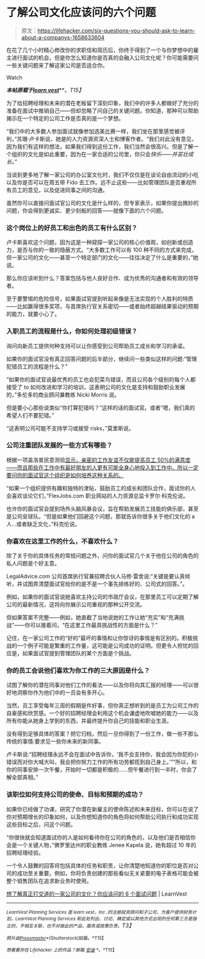 # 了解公司文化应该问的六个问题

> 原文：<https://lifehacker.com/six-questions-you-should-ask-to-learn-about-a-companys-1658633604>

在花了几个小时精心修改你的求职信和简历后，你终于得到了一个与你梦想中的雇主进行面试的机会。但是你怎么知道你是否真的会融入公司文化呢？你可能需要问一些关键问题来了解这家公司是否适合你。

Watch

***本帖原载于***[***learn vest***](http://www.learnvest.com/2014/11/want-to-know-the-real-deal-with-a-companys-culture-6-interview-questions-you-should-ask/)***。*T15】**

为了给招聘经理和未来的潜在老板留下深刻印象，我们中的许多人都做好了充分的准备在面试中推销自己——但却忽略了问自己的关键问题。你知道，那种可以帮助揭示在一个特定的公司工作是否真的是一个梦想。

“我们中的大多数人参加面试就像参加选美比赛一样，我们坐在那里感觉被评判，”苏珊·卢卡斯说，她是的人力资源资深人士和博客作者。“我们对此没有意见，因为我们有这样的想法，如果我们得到这份工作，我们当然会很高兴。但是了解一个组织的文化是如此重要，因为在一家合适的公司里，你只会*快乐——并茁壮成长。”*

当谈到更多地了解一家公司的办公室文化时，我们不仅仅是在谈论自由流动的小吃以及你是否可以在周五带 Fido 去工作。远不止这些——比如管理团队是否重视所有员工的意见，以及促进同事之间的沟通。

虽然你可以直接问面试官公司的文化是什么样的，但专家表示，如果你提出微妙的问题，你会得到更诚实、更少刻板的回答——就像下面的六个问题。

### 这个岗位上的好员工和出色的员工有什么区别？

卢卡斯喜欢这个问题，因为这是一种窥探一家公司的核心价值观，如创新或创造力，是否与你的一致的隐蔽方式。“大多数工作可以有 100 种不同的方式来完成，但一家公司的文化——甚至一个特定部门的文化——往往决定了什么是重要的，”她说。

那么你应该听到什么？答案包括与他人良好合作、成为优秀的沟通者和有效的领导者。

至于要警惕的危险信号，如果面试官提到听起来像是无法实现的个人胜利的特质——比如赢得很多奖项，与首席执行官关系密切——或者始终超越结果驱动的预期的能力，就要小心了。

### 入职员工的流程是什么，你如何处理初级错误？

询问向新员工提供何种支持可以让你感受到公司帮助员工成长和学习的承诺。

如果你的面试官没有真正回答问题的后半部分，继续问一些类似这样的问题:“管理犯错员工的流程是什么？”

“如果你的面试官说最优秀的员工也会犯菜鸟错误，而且公司各个级别的每个人都接受了 to 如何改进和学习的培训，这表明公司的文化是支持和鼓励职业发展的，”多伦多的商业顾问兼教练 Nicki Morris 说。

但是要小心那些说类似“你打算犯错吗？”这样的话的面试官。或者“嗯，我们真的希望人们不要犯错。”

“这表明公司可能不支持学习或接受 risks，”莫里斯说。

### 公司注重团队发展的一些方式有哪些？

根据一项盖洛普民意测验[显示，亲密的工作友谊不仅能提高员工 50%的满意度——而且那些在工作中有最好朋友的人更有可能全身心地投入到工作中。所以一定要问你的面试官这个组织是如何培养这种关系的。](http://blogs.hbr.org/2013/07/we-all-need-friends-at-work/)

“如果一个组织提供有趣和独特的津贴，鼓励员工的成长和团队合作，面试你的人会喜欢谈论它们，”FlexJobs.com 职业网站的人力资源总监卡罗尔·科克伦说。

也许你的面试官会提到场外头脑风暴会议，旨在帮助发展员工技能的俱乐部，甚至是公司垒球队。“但是如果他们回避这个问题，那就告诉你很多关于他们文化的 a 人…或者缺乏文化，”科克伦说。

### 你喜欢在这里工作的什么，不喜欢什么？

除了关于你的具体任务的常规问题之外，问你的面试官几个关于他在公司的角色的私人问题是个好主意。

LegalAdvice.com 公司首席执行官兼招聘合伙人马修·雷舍说:“关键是要认真倾听，并试图弄清楚面试官给你的是不是一个事先排练好的、公司式的回答。”。

例如，如果你的面试官说她喜欢主持公司的市政厅会议，在那里员工可以定期了解公司的最新情况，这将向你展示公司重视的那种公开交流。

但如果答案不完整——例如，她直截了当地说她的工作让她“充实”和“充满挑战”——你可以接着问，“在这里工作最具挑战性的方面是什么？”

记住，在一家公司工作的“好的”最坏的事情和让你惊讶的事情是有区别的。积极挑战的一个例子可能是繁重的工作量，这可能是公司成功的证明。但更令人担忧的回应是，如果面试官提到管理团队的某个方面是个挑战。

### 你的员工会说他们喜欢为你工作的三大原因是什么？

试图了解你的潜在同事对他们工作的看法——以及你将向其汇报的经理——可以很好地洞察你作为他们中的一员会有多开心。

当然，员工享受每年三周的假期是件好事，但你真正想听到的是员工为公司工作的自豪感和欣赏感。一个好的招聘经理会利用这个机会谦虚地吹嘘她的能力——以及所有你能从她身上学到的东西，并最终提升你自己的技能和职业生涯。

没有得到足够具体的答案？把它归档，然后一旦你得到了一份工作，做一些不那么传统的事情:要求见一些你未来的新同事。

卢卡斯说:“招聘经理永远不会在面试中告诉你，‘我不会支持你，我会因为你犯的小错误而对你大喊大叫，我会把你努力工作的所有功劳都揽到自己身上。’”“所以，和你的同事安排一次午餐，开始时一切都是积极的……但午餐进行到一半时，你会了解全部真相。”

### 该职位如何支持公司的使命、目标和预期的成功？

如果你已经做了功课，研究了你潜在新雇主的使命陈述和未来目标，你可以在说了你对预期增长的印象如何，以及你想知道你的角色将如何帮助公司执行和成功实现这些目标之后，问这个问题。

“你很快就会知道面试你的人是如何看待你在公司的角色的，以及他们是否相信你会是一个关键人物，”佛罗里达州的职业教练 Jenee Kapela 说，她有超过 10 年的招聘经理经验。

一个令人鼓舞的回答将包括具体的任务和职责，让你清楚地知道你的职位是否对公司的成功至关重要。例如，你将负责创建的那些看似无关紧要的电子表格可能会被整个销售团队在追求新业务时使用。

[想了解真正打交道的一家公司的文化？你应该问的 6 个面试问题](http://www.learnvest.com/2014/11/want-to-know-the-real-deal-with-a-companys-culture-6-interview-questions-you-should-ask) | LearnVest

* * *

*<small>LearnVest Planning Services 是 learn vest，Inc .的注册投资顾问和子公司，为客户提供财务计划。LearnVest Planning Services 和此处列出、讨论、确定或以其他方式出现的任何第三方是独立的，不相互关联，也不对彼此的产品、服务或政策负责。</small>T3】*

<small>*照片由*</small>[<small>*Pressmaster*</small>](http://www.shutterstock.com/pic-200483354/stock-photo-group-of-business-people-looking-at-their-colleagues-handshaking-after-striking-grand-deal.html)<small>*(Shutterstock)拍摄。*T15】</small>

<small>*想看看你在 Lifehacker 上的作品？邮箱*</small> [<small>*安迪*</small>](mailto:andy@lifehacker.com) <small>*。*T15】</small>